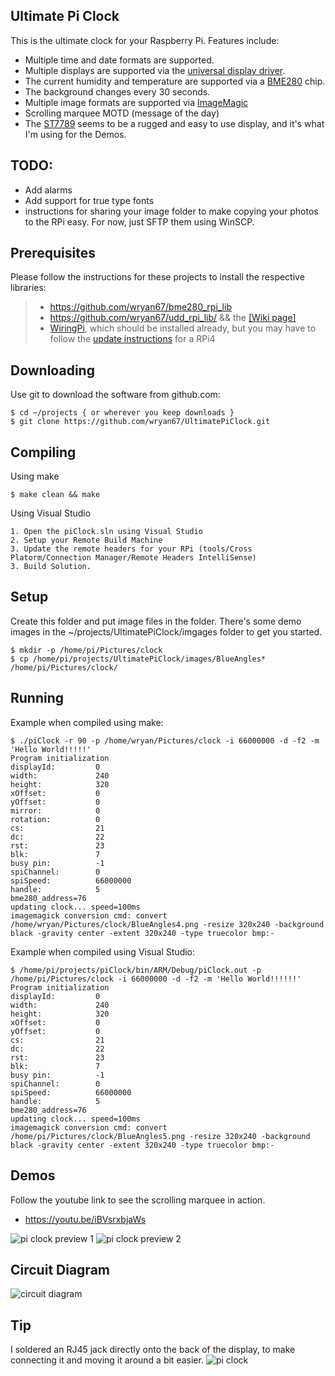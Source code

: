 Ultimate Pi Clock
-----------------

This is the ultimate clock for your Raspberry Pi.  Features include:

- Multiple time and date formats are supported.   
- Multiple displays are supported via the [universal display driver](https://github.com/wryan67/udd_rpi_lib/blob/master/README.md).  
- The current humidity and temperature are supported via a [BME280](https://smile.amazon.com/gp/product/B07KYJNFMD) chip.  
- The background changes every 30 seconds.  
- Multiple image formats are supported via [ImageMagic](https://imagemagick.org/)
- Scrolling marquee MOTD (message of the day)
- The [ST7789](https://smile.amazon.com/gp/product/B081Q79X2F) seems to be a rugged and easy to use display, and it's what I'm using for the Demos.

## TODO:
- Add alarms
- Add support for true type fonts
- instructions for sharing your image folder to make copying your photos to the RPi easy.  For now, just SFTP them using WinSCP.

## Prerequisites

Please follow the instructions for these projects to install the respective libraries:

> * https://github.com/wryan67/bme280_rpi_lib
> * https://github.com/wryan67/udd_rpi_lib/  && the [[Wiki page]](https://github.com/wryan67/udd_rpi_lib/wiki)
> * [WiringPi](http://wiringpi.com/), which should be installed already, but you may have to follow the [update instructions](http://wiringpi.com/wiringpi-updated-to-2-52-for-the-raspberry-pi-4b/) for a RPi4

## Downloading

Use git to download the software from github.com:

    $ cd ~/projects { or wherever you keep downloads }
    $ git clone https://github.com/wryan67/UltimatePiClock.git

## Compiling

Using make

    $ make clean && make

Using Visual Studio

    1. Open the piClock.sln using Visual Studio 
    2. Setup your Remote Build Machine
    3. Update the remote headers for your RPi (tools/Cross Platorm/Connection Manager/Remote Headers IntelliSense)
    3. Build Solution.

## Setup

Create this folder and put image files in the folder.  There's some demo images in the ~/projects/UltimatePiClock/imgages folder to get you started.

    $ mkdir -p /home/pi/Pictures/clock
    $ cp /home/pi/projects/UltimatePiClock/images/BlueAngles* /home/pi/Pictures/clock/

## Running

Example when compiled using make:

    $ ./piClock -r 90 -p /home/wryan/Pictures/clock -i 66000000 -d -f2 -m 'Hello World!!!!!'
    Program initialization
    displayId:         0
    width:             240
    height:            320
    xOffset:           0
    yOffset:           0
    mirror:            0
    rotation:          0
    cs:                21
    dc:                22
    rst:               23
    blk:               7
    busy pin:          -1
    spiChannel:        0
    spiSpeed:          66000000
    handle:            5
    bme280_address=76
    updating clock... speed=100ms
    imagemagick conversion cmd: convert /home/wryan/Pictures/clock/BlueAngles4.png -resize 320x240 -background black -gravity center -extent 320x240 -type truecolor bmp:-



Example when compiled using Visual Studio:

    $ /home/pi/projects/piClock/bin/ARM/Debug/piClock.out -p /home/pi/Pictures/clock -i 66000000 -d -f2 -m 'Hello World!!!!!!'
    Program initialization
    displayId:         0
    width:             240
    height:            320
    xOffset:           0
    yOffset:           0
    cs:                21
    dc:                22
    rst:               23
    blk:               7
    busy pin:          -1
    spiChannel:        0
    spiSpeed:          66000000
    handle:            5
    bme280_address=76
    updating clock... speed=100ms
    imagemagick conversion cmd: convert /home/pi/Pictures/clock/BlueAngles5.png -resize 320x240 -background black -gravity center -extent 320x240 -type truecolor bmp:-


## Demos

Follow the youtube link to see the scrolling marquee in action.

- https://youtu.be/iBVsrxbjaWs

![pi clock preview 1](https://github.com/wryan67/UltimatePiClock/blob/master/readme/image3.jpeg?raw=true)
![pi clock preview 2](https://github.com/wryan67/UltimatePiClock/blob/master/readme/image4.jpeg?raw=true)


## Circuit Diagram

![circuit diagram](https://github.com/wryan67/UltimatePiClock/blob/master/readme/circuit%20diagram.png?raw=true)


## Tip
I soldered an RJ45 jack directly onto the back of the display, to make connecting it and moving it around a bit easier.
![pi clock](https://github.com/wryan67/UltimatePiClock/blob/master/readme/example1.jpg?raw=true)

